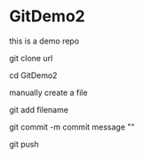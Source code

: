 # GitDemo2
this is a demo repo


git clone  url

cd GitDemo2

manually create a file

git add filename

git commit -m commit message ""

git push 


